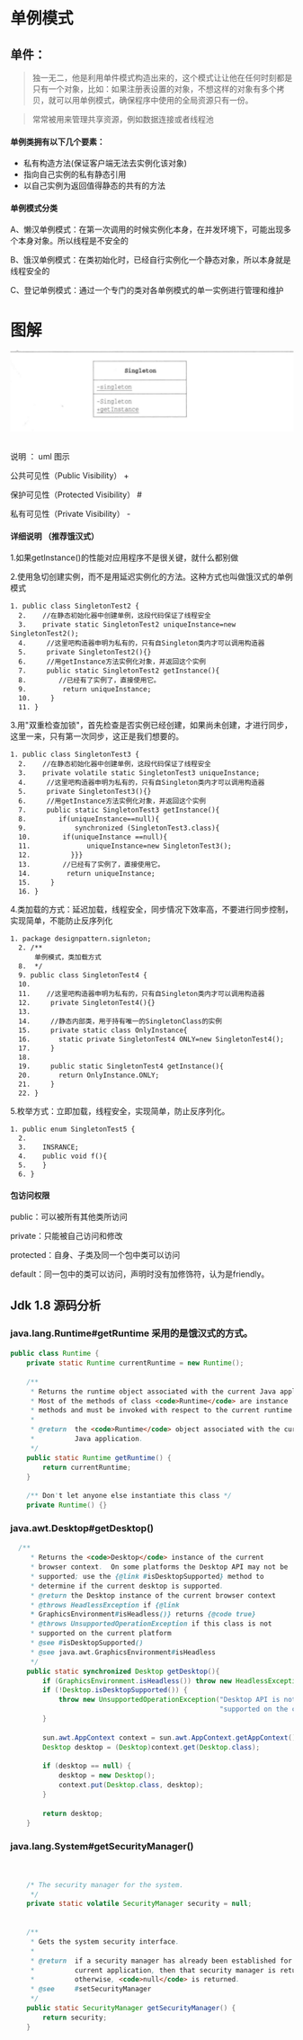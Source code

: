 # 单例模式
## 单件：

> 独一无二，他是利用单件模式构造出来的，这个模式让让他在任何时刻都是只有一个对象，比如：如果注册表设置的对象，不想这样的对象有多个拷贝，就可以用单例模式，确保程序中使用的全局资源只有一份。

> 常常被用来管理共享资源，例如数据连接或者线程池

#### 单例类拥有以下几个要素：

* 私有构造方法(保证客户端无法去实例化该对象)
* 指向自己实例的私有静态引用
* 以自己实例为返回值得静态的共有的方法
#### 单例模式分类

A、懒汉单例模式：在第一次调用的时候实例化本身，在并发环境下，可能出现多个本身对象。所以线程是不安全的

B、饿汉单例模式：在类初始化时，已经自行实例化一个静态对象，所以本身就是线程安全的

C、登记单例模式：通过一个专门的类对各单例模式的单一实例进行管理和维护

# 图解

<div align="center"> <img src="../images//static.png" width=""/> </div><br>

说明 ： uml 图示 </p>
公共可见性（Public Visibility） +</p>
保护可见性（Protected Visibility） # </p>
私有可见性（Private Visibility） -</p>

#### 详细说明 （推荐饿汉式）
1.如果getInstance()的性能对应用程序不是很关键，就什么都别做</p>
2.使用急切创建实例，而不是用延迟实例化的方法。这种方式也叫做饿汉式的单例模式

```
1. public class SingletonTest2 {
  2. 	//在静态初始化器中创建单例，这段代码保证了线程安全
  3. 	private static SingletonTest2 uniqueInstance=new SingletonTest2();
  4. 	 //这里吧构造器申明为私有的，只有自Singleton类内才可以调用构造器
  5.     private SingletonTest2(){}
  6.     //用getInstance方法实例化对象，并返回这个实例
  7.     public static SingletonTest2 getInstance(){
  8.        //已经有了实例了，直接使用它。
  9.         return uniqueInstance;
  10.     }
  11. }
```

3.用"双重检查加锁"，首先检查是否实例已经创建，如果尚未创建，才进行同步，这里一来，只有第一次同步，这正是我们想要的。

```
1. public class SingletonTest3 {
  2. 	//在静态初始化器中创建单例，这段代码保证了线程安全
  3. 	private volatile static SingletonTest3 uniqueInstance;
  4. 	 //这里吧构造器申明为私有的，只有自Singleton类内才可以调用构造器
  5.     private SingletonTest3(){}
  6.     //用getInstance方法实例化对象，并返回这个实例
  7.     public static SingletonTest3 getInstance(){
  8.     	if(uniqueInstance==null){
  9.     		synchronized (SingletonTest3.class){
  10.     	 if(uniqueInstance ==null){
  11.              uniqueInstance=new SingletonTest3();
  12.          }}}
  13.        //已经有了实例了，直接使用它。
  14.         return uniqueInstance;
  15.     }
  16. }
```

4.类加载的方式：延迟加载，线程安全，同步情况下效率高，不要进行同步控制，实现简单，不能防止反序列化
  
```
1. package designpattern.signleton;
  2. /**
      单例模式，类加载方式
  8.  */
  9. public class SingletonTest4 {
  10. 	
  11. 	 //这里吧构造器申明为私有的，只有自Singleton类内才可以调用构造器
  12.     private SingletonTest4(){}
  13.    
  14.     //静态内部类，用于持有唯一的SingletonClass的实例
  15.     private static class OnlyInstance{
  16.     	static private SingletonTest4 ONLY=new SingletonTest4();
  17.     }
  18.     
  19.     public static SingletonTest4 getInstance(){
  20.     	return OnlyInstance.ONLY;
  21.     }
  22. }
```

5.枚举方式：立即加载，线程安全，实现简单，防止反序列化。
 
```
1. public enum SingletonTest5 {
  2. 	
  3. 	INSRANCE;
  4. 	public void f(){
  5. 	}
  6. }
```
#### 包访问权限

public：可以被所有其他类所访问

private：只能被自己访问和修改

protected：自身、子类及同一个包中类可以访问

default：同一包中的类可以访问，声明时没有加修饰符，认为是friendly。

## Jdk 1.8 源码分析

### java.lang.Runtime#getRuntime 采用的是饿汉式的方式。

```java
public class Runtime {
    private static Runtime currentRuntime = new Runtime();

    /**
     * Returns the runtime object associated with the current Java application.
     * Most of the methods of class <code>Runtime</code> are instance
     * methods and must be invoked with respect to the current runtime object.
     *
     * @return  the <code>Runtime</code> object associated with the current
     *          Java application.
     */
    public static Runtime getRuntime() {
        return currentRuntime;
    }

    /** Don't let anyone else instantiate this class */
    private Runtime() {}

```
### java.awt.Desktop#getDesktop()

```java
  /**
     * Returns the <code>Desktop</code> instance of the current
     * browser context.  On some platforms the Desktop API may not be
     * supported; use the {@link #isDesktopSupported} method to
     * determine if the current desktop is supported.
     * @return the Desktop instance of the current browser context
     * @throws HeadlessException if {@link
     * GraphicsEnvironment#isHeadless()} returns {@code true}
     * @throws UnsupportedOperationException if this class is not
     * supported on the current platform
     * @see #isDesktopSupported()
     * @see java.awt.GraphicsEnvironment#isHeadless
     */
    public static synchronized Desktop getDesktop(){
        if (GraphicsEnvironment.isHeadless()) throw new HeadlessException();
        if (!Desktop.isDesktopSupported()) {
            throw new UnsupportedOperationException("Desktop API is not " +
                                                    "supported on the current platform");
        }

        sun.awt.AppContext context = sun.awt.AppContext.getAppContext();
        Desktop desktop = (Desktop)context.get(Desktop.class);

        if (desktop == null) {
            desktop = new Desktop();
            context.put(Desktop.class, desktop);
        }

        return desktop;
    }
```

### java.lang.System#getSecurityManager() 
```java


    /* The security manager for the system.
     */
    private static volatile SecurityManager security = null;


    /**
     * Gets the system security interface.
     *
     * @return  if a security manager has already been established for the
     *          current application, then that security manager is returned;
     *          otherwise, <code>null</code> is returned.
     * @see     #setSecurityManager
     */
    public static SecurityManager getSecurityManager() {
        return security;
    }
    
```
 
 
